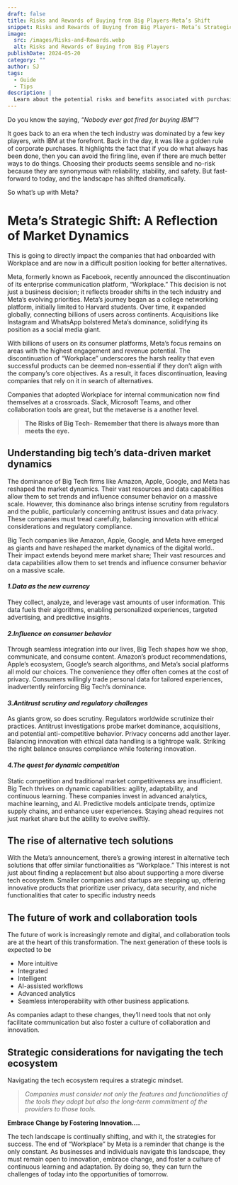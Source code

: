```yaml
---
draft: false
title: Risks and Rewards of Buying from Big Players-Meta’s Shift
snippet: Risks and Rewards of Buying from Big Players- Meta’s Strategic Shift
image:
  src: /images/Risks-and-Rewards.webp
  alt: Risks and Rewards of Buying from Big Players
publishDate: 2024-05-20
category: ""
author: SJ
tags:
  - Guide
  - Tips
description: |
  Learn about the potential risks and benefits associated with purchasing from major players in the industry. Make informed decisions for your business.
---
```


Do you know the saying, _“Nobody ever got fired for buying IBM”_? 

It goes back to an era when the tech industry was dominated by a few key players, with IBM at the forefront. Back in the day, it was like a golden rule of corporate purchases. It highlights the fact that if you do what always has been done, then you can avoid the firing line, even if there are much better ways to do things. Choosing their products seems sensible and no-risk because they are synonymous with reliability, stability, and safety. But fast-forward to today, and the landscape has shifted dramatically.

So what’s up with Meta?

# Meta’s Strategic Shift: A Reflection of Market Dynamics

This is going to directly impact the companies that had onboarded with Workplace and are now in a difficult position looking for better alternatives.


Meta, formerly known as Facebook, recently announced the discontinuation of its enterprise communication platform, “Workplace.” This decision is not just a business decision; it reflects broader shifts in the tech industry and Meta’s evolving priorities. Meta’s journey began as a college networking platform, initially limited to Harvard students. Over time, it expanded globally, connecting billions of users across continents. Acquisitions like Instagram and WhatsApp bolstered Meta’s dominance, solidifying its position as a social media giant.

With billions of users on its consumer platforms, Meta’s focus remains on areas with the highest engagement and revenue potential. The discontinuation of “Workplace” underscores the harsh reality that even successful products can be deemed non-essential if they don’t align with the company’s core objectives. As a result, it faces discontinuation, leaving companies that rely on it in search of alternatives.

Companies that adopted Workplace for internal communication now find themselves at a crossroads. Slack, Microsoft Teams, and other collaboration tools are great, but the metaverse is a another level.

> **The Risks of Big Tech- Remember that there is always  more than meets the eye.**


## Understanding big tech’s data-driven market dynamics

The dominance of Big Tech firms like Amazon, Apple, Google, and Meta has reshaped the market dynamics. Their vast resources and data capabilities allow them to set trends and influence consumer behavior on a massive scale. However, this dominance also brings intense scrutiny from regulators and the public, particularly concerning antitrust issues and data privacy. These companies must tread carefully, balancing innovation with ethical considerations and regulatory compliance.

Big Tech companies like Amazon, Apple, Google, and Meta have emerged as giants and have reshaped the market dynamics of the digital world.. Their impact extends beyond mere market share; Their vast resources and data capabilities allow them to set trends and influence consumer behavior on a massive scale.

#### _1.Data as the new currency_

They collect, analyze, and leverage vast amounts of user information. This data fuels their algorithms, enabling personalized experiences, targeted advertising, and predictive insights.

 #### _2.Influence on consumer behavior_

Through seamless integration into our lives, Big Tech shapes how we shop, communicate, and consume content. Amazon’s product recommendations, Apple’s ecosystem, Google’s search algorithms, and Meta’s social platforms all mold our choices. The convenience they offer often comes at the cost of privacy. Consumers willingly trade personal data for tailored experiences, inadvertently reinforcing Big Tech’s dominance.

 #### _3.Antitrust scrutiny and regulatory challenges_

As giants grow, so does scrutiny. Regulators worldwide scrutinize their practices. Antitrust investigations probe market dominance, acquisitions, and potential anti-competitive behavior.
Privacy concerns add another layer. Balancing innovation with ethical data handling is a tightrope walk. Striking the right balance ensures compliance while fostering innovation.

 #### _4.The quest for dynamic competition_

Static competition and traditional market competitiveness are insufficient. Big Tech thrives on dynamic capabilities: agility, adaptability, and continuous learning. These companies invest in advanced analytics, machine learning, and AI. Predictive models anticipate trends, optimize supply chains, and enhance user experiences. Staying ahead requires not just market share but the ability to evolve swiftly.


## The rise of alternative tech solutions

With the Meta’s announcement, there’s a growing interest in alternative tech solutions that offer similar functionalities as “Workplace.” This interest is not just about finding a replacement but also about supporting a more diverse tech ecosystem. Smaller companies and startups are stepping up, offering innovative products that prioritize user privacy, data security, and niche functionalities that cater to specific industry needs



## The future of work and collaboration tools

The future of work is increasingly remote and digital, and collaboration tools are at the heart of this transformation. The next generation of these tools is expected to be 

- More intuitive
- Integrated
- Intelligent
- AI-assisted workflows
- Advanced analytics 
- Seamless interoperability with other business applications.

As companies adapt to these changes, they’ll need tools that not only facilitate communication but also foster a culture of collaboration and innovation.


## Strategic considerations for navigating the tech ecosystem

Navigating the tech ecosystem requires a strategic mindset.

> *Companies must consider not only the features and functionalities of the tools they adopt but also the long-term commitment of the providers to those tools.*

**Embrace Change by Fostering Innovation....**

The tech landscape is continually shifting, and with it, the strategies for success. The end of “Workplace” by Meta is a reminder that change is the only constant. As businesses and individuals navigate this landscape, they must remain open to innovation, embrace change, and foster a culture of continuous learning and adaptation. By doing so, they can turn the challenges of today into the opportunities of tomorrow.
